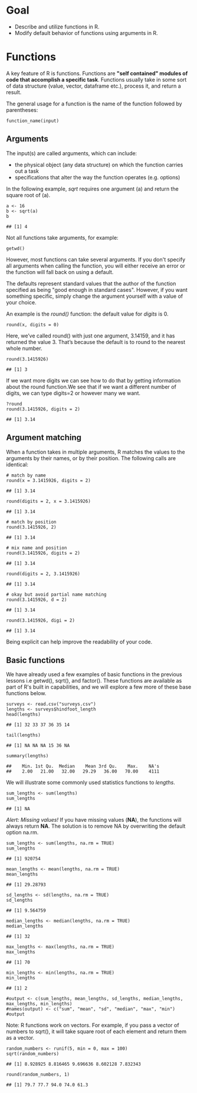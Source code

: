 Goal
====

-   Describe and utilize functions in R.
-   Modify default behavior of functions using arguments in R.

Functions
=========

A key feature of R is functions. Functions are **"self contained"
modules of code that accomplish a specific task**. Functions usually
take in some sort of data structure (value, vector, dataframe etc.),
process it, and return a result.

The general usage for a function is the name of the function followed by
parentheses:

    function_name(input)

Arguments
---------

The input(s) are called arguments, which can include:

-   the physical object (any data structure) on which the function
    carries out a task
-   specifications that alter the way the function operates (e.g.
    options)

In the following example, *sqrt* requires one argument (a) and return
the square root of (a).

    a <- 16
    b <- sqrt(a)
    b

    ## [1] 4

Not all functions take arguments, for example:

    getwd()

However, most functions can take several arguments. If you don't specify
all arguments when calling the function, you will either receive an
error or the function will fall back on using a default.

The defaults represent standard values that the author of the function
specified as being "good enough in standard cases". However, if you want
something specific, simply change the argument yourself with a value of
your choice.

An example is the *round()* function: the default value for *digits* is
0.

    round(x, digits = 0)

Here, we’ve called round() with just one argument, 3.14159, and it has
returned the value 3. That’s because the default is to round to the
nearest whole number.

    round(3.1415926)

    ## [1] 3

If we want more digits we can see how to do that by getting information
about the round function.We see that if we want a different number of
digits, we can type digits=2 or however many we want.

    ?round
    round(3.1415926, digits = 2)

    ## [1] 3.14

Argument matching
-----------------

When a function takes in multiple arguments, R matches the values to the
arguments by their names, or by their position. The following calls are
identical:

    # match by name
    round(x = 3.1415926, digits = 2)

    ## [1] 3.14

    round(digits = 2, x = 3.1415926)

    ## [1] 3.14

    # match by position
    round(3.1415926, 2)

    ## [1] 3.14

    # mix name and position
    round(3.1415926, digits = 2)

    ## [1] 3.14

    round(digits = 2, 3.1415926)

    ## [1] 3.14

    # okay but avoid partial name matching
    round(3.1415926, d = 2)

    ## [1] 3.14

    round(3.1415926, digi = 2)

    ## [1] 3.14

Being explicit can help improve the readability of your code.

Basic functions
---------------

We have already used a few examples of basic functions in the previous
lessons i.e getwd(), sqrt(), and factor(). These functions are available
as part of R's built in capabilities, and we will explore a few more of
these base functions below.

    surveys <- read.csv("surveys.csv")
    lengths <- surveys$hindfoot_length
    head(lengths)

    ## [1] 32 33 37 36 35 14

    tail(lengths)

    ## [1] NA NA NA 15 36 NA

    summary(lengths)

    ##    Min. 1st Qu.  Median    Mean 3rd Qu.    Max.    NA's 
    ##    2.00   21.00   32.00   29.29   36.00   70.00    4111

We will illustrate some commonly used statistics functions to *lengths*.

    sum_lengths <- sum(lengths)
    sum_lengths

    ## [1] NA

*Alert: Missing values!* If you have missing values (**NA**), the
functions will always return **NA**. The solution is to remove NA by
overwriting the default option na.rm.

    sum_lengths <- sum(lengths, na.rm = TRUE)
    sum_lengths

    ## [1] 920754

    mean_lengths <- mean(lengths, na.rm = TRUE)
    mean_lengths

    ## [1] 29.28793

    sd_lengths <- sd(lengths, na.rm = TRUE)
    sd_lengths

    ## [1] 9.564759

    median_lengths <- median(lengths, na.rm = TRUE)
    median_lengths

    ## [1] 32

    max_lengths <- max(lengths, na.rm = TRUE)
    max_lengths

    ## [1] 70

    min_lengths <- min(lengths, na.rm = TRUE)
    min_lengths

    ## [1] 2

    #output <- c(sum_lengths, mean_lengths, sd_lengths, median_lengths, max_lengths, min_lengths)
    #names(output) <- c("sum", "mean", "sd", "median", "max", "min")
    #output

Note: R functions work on vectors. For example, if you pass a vector of
numbers to sqrt(), it will take square root of each element and return
them as a vector.

    random_numbers <- runif(5, min = 0, max = 100)
    sqrt(random_numbers)

    ## [1] 8.928925 8.816465 9.696636 8.602128 7.832343

    round(random_numbers, 1)

    ## [1] 79.7 77.7 94.0 74.0 61.3
